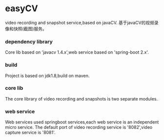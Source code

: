 # easyCV
video recording and snapshot service,based on javaCV. 基于javaCV的视频录像和快照(截图)服务。


### dependency library
Core lib based on 'javacv 1.4.x',web service based on 'spring-boot 2.x'.

### build
Project is based on jdk1.8,build on maven.

### core lib
The core library of video recording and snapshots is two separate modules.

### web service
Web services used springboot services,each web service is an independent micro service.
The default port of video recording service is '8082',video capture service is '8081'.


